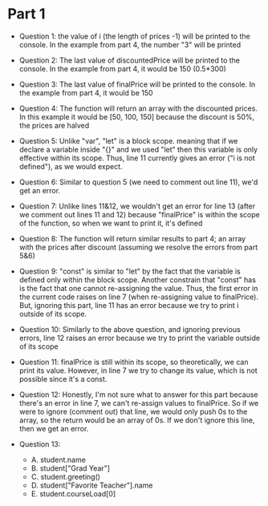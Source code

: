# Part 1
- Question 1: the value of i (the length of prices -1) will be printed to the console. In the example from part 4, the number "3" will be printed

- Question 2: The last value of discountedPrice will be printed to the console. In the example from part 4, it would be 150 (0.5*300)

- Question 3: The last value of finalPrice will be printed to the console. In the example from part 4, it would be 150

- Question 4: The function will return an array with the discounted prices. In this example it would be [50, 100, 150] because the discount is 50%, the prices are halved

- Question 5: Unlike "var", "let" is a block scope. meaning that if we declare a variable inside "{}" and we used "let" then this variable is only effective within its scope. Thus, line 11 currently gives an error ("i is not defined"), as we would expect.

- Question 6: Similar to question 5 (we need to comment out line 11), we'd get an error.

- Question 7: Unlike lines 11&12, we wouldn't get an error for line 13 (after we comment out lines 11 and 12) because "finalPrice" is within the scope of the function, so when we want to print it, it's defined

- Question 8: The function will return similar results to part 4; an array with the prices after discount (assuming we resolve the errors from part 5&6)

- Question 9: "const" is similar to "let" by the fact that the variable is defined only within the block scope. Another constrain that "const" has is the fact that one cannot re-assigning the value. Thus, the first error in the current code raises on line 7 (when re-assigning value to finalPrice). But, ignoring this part, line 11 has an error because we try to print i outside of its scope. 

- Question 10: Similarly to the above question, and ignoring previous errors, line 12 raises an error because we try to print the variable outside of its scope

- Question 11: finalPrice is still within its scope, so theoretically, we can print its value. However, in line 7 we try to change its value, which is not possible since it's a const. 

- Question 12: Honestly, I'm not sure what to answer for this part because there's an error in line 7, we can't re-assign values to finalPrice. So if we were to ignore (comment out) that line, we would only push 0s to the array, so the return would be an array of 0s. If we don't ignore this line, then we get an error. 

- Question 13:
    - A. student.name
    - B. student["Grad Year"]
    - C. student.greeting()
    - D. student["Favorite Teacher"].name
    - E. student.courseLoad[0]
